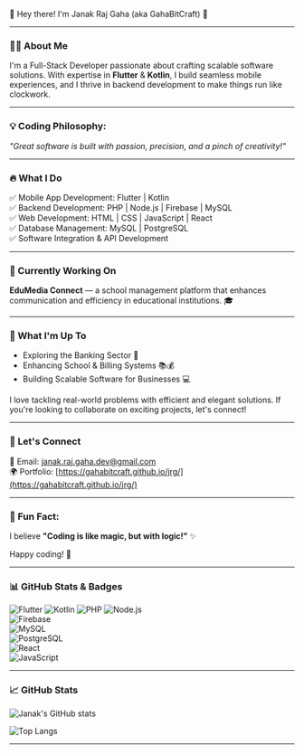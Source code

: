 👋 Hey there! I'm Janak Raj Gaha (aka GahaBitCraft) 🚀

---

### 👨‍💻 About Me
I'm a Full-Stack Developer passionate about crafting scalable software solutions. With expertise in **Flutter** & **Kotlin**, I build seamless mobile experiences, and I thrive in backend development to make things run like clockwork.

---

### 💡 Coding Philosophy:
*"Great software is built with passion, precision, and a pinch of creativity!"*

---

### 🔥 What I Do

✅ Mobile App Development: Flutter | Kotlin  
✅ Backend Development: PHP | Node.js | Firebase | MySQL  
✅ Web Development: HTML | CSS | JavaScript | React  
✅ Database Management: MySQL | PostgreSQL  
✅ Software Integration & API Development

---

### 🚀 Currently Working On  
**EduMedia Connect** — a school management platform that enhances communication and efficiency in educational institutions. 🎓

---

### 🚀 What I'm Up To

- Exploring the Banking Sector 🏦  
- Enhancing School & Billing Systems 📚💰  
- Building Scalable Software for Businesses 💻  

I love tackling real-world problems with efficient and elegant solutions. If you're looking to collaborate on exciting projects, let's connect!

---

### 💬 Let's Connect

📩 Email: [janak.raj.gaha.dev@gmail.com](mailto:janak.raj.gaha.dev@gmail.com)  
🌍 Portfolio: [https://gahabitcraft.github.io/jrg/](https://gahabitcraft.github.io/jrg/)

---

### 🚀 Fun Fact:  
I believe **"Coding is like magic, but with logic!"** ✨

Happy coding! 💙

---

### 📊 GitHub Stats & Badges

![Flutter](https://img.shields.io/badge/Flutter-02569B?style=for-the-badge&logo=flutter&logoColor=white) 
![Kotlin](https://img.shields.io/badge/Kotlin-0095D5?style=for-the-badge&logo=kotlin&logoColor=white) 
![PHP](https://img.shields.io/badge/PHP-777BB4?style=for-the-badge&logo=php&logoColor=white) 
![Node.js](https://img.shields.io/badge/Node.js-339933?style=for-the-badge&logo=nodedotjs&logoColor=white)  
![Firebase](https://img.shields.io/badge/Firebase-FFCA28?style=for-the-badge&logo=firebase&logoColor=black)  
![MySQL](https://img.shields.io/badge/MySQL-4479A1?style=for-the-badge&logo=mysql&logoColor=white)  
![PostgreSQL](https://img.shields.io/badge/PostgreSQL-336791?style=for-the-badge&logo=postgresql&logoColor=white)  
![React](https://img.shields.io/badge/React-61DAFB?style=for-the-badge&logo=react&logoColor=black)  
![JavaScript](https://img.shields.io/badge/JavaScript-F7DF1E?style=for-the-badge&logo=javascript&logoColor=black)  

---

### 📈 GitHub Stats

![Janak's GitHub stats](https://github-readme-stats.vercel.app/api?username=gahabitcraft&show_icons=true&theme=radical)

![Top Langs](https://github-readme-stats.vercel.app/api/top-langs/?username=gahabitcraft&layout=compact&theme=nightowl&border_radius=15&bg_color=0d1117&text_color=c9d1d9&title_color=58a6ff)

---
